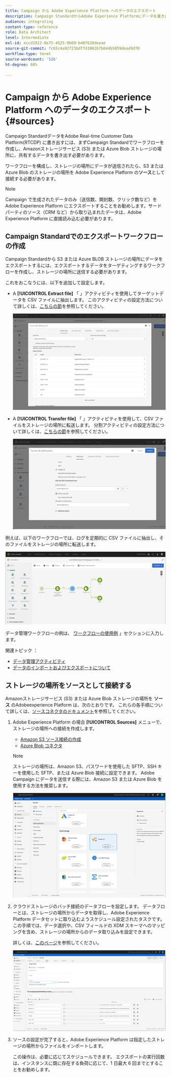 ```yaml
---
title: Campaign から Adobe Experience Platform へのデータのエクスポート
description: Campaign StandardからAdobe Experience Platformにデータを書き出す方法を説明します。
audience: integrating
content-type: reference
role: Data Architect
level: Intermediate
exl-id: eccd2922-0e75-4525-9b60-b48f628deeae
source-git-commit: fcb5c4a92f23bdffd1082b7b044b5859dead9d70
workflow-type: tm+mt
source-wordcount: '526'
ht-degree: 68%

---
```


# Campaign から Adobe Experience Platform へのデータのエクスポート {#sources}

Campaign StandardデータをAdobe Real-time Customer Data Platform(RTCDP) に書き出すには、まずCampaign Standardでワークフローを作成し、Amazonストレージサービス (S3) または Azure Blob ストレージの場所に、共有するデータを書き出す必要があります。

ワークフローを構成し、ストレージの場所にデータが送信されたら、S3 または Azure Blob のストレージの場所を Adobe Experience Platform の&#x200B;**ソース**&#x200B;として接続する必要があります。

>[!NOTE]
>
>Campaign で生成されたデータのみ（送信数、開封数、クリック数など）をAdobe Experience Platform にエクスポートすることをお勧めします。サードパーティのソース（CRM など）から取り込まれたデータは、Adobe Experience Platform に直接読み込む必要があります。

## Campaign Standardでのエクスポートワークフローの作成

Campaign Standardから S3 または Azure BLOB ストレージの場所にデータをエクスポートするには、エクスポートするデータをターゲティングするワークフローを作成し、ストレージの場所に送信する必要があります。

これをおこなうには、以下を追加して設定します。

* A **[!UICONTROL Extract file]** 「 」アクティビティを使用してターゲットデータを CSV ファイルに抽出します。 このアクティビティの設定方法について詳しくは、[こちらの節](../../automating/using/extract-file.md)を参照してください。

   ![](assets/rtcdp-extract-file.png)

* A **[!UICONTROL Transfer file]** 「 」アクティビティを使用して、CSV ファイルをストレージの場所に転送します。 分割アクティビティの設定方法について詳しくは、[こちらの節](../../automating/using/transfer-file.md)を参照してください。

   ![](assets/rtcdp-transfer-file.png)

例えば、以下のワークフローでは、ログを定期的に CSV ファイルに抽出し、そのファイルをストレージの場所に転送します。

![](assets/aep-export.png)

データ管理ワークフローの例は、 [ワークフローの使用例](../../automating/using/about-workflow-use-cases.md#management) 」セクションに入力します。

関連トピック ： 

* [データ管理アクティビティ](../../automating/using/about-data-management-activities.md)
* [データのインポートおよびエクスポートについて](../../automating/using/about-data-import-and-export.md)


## ストレージの場所をソースとして接続する

Amazonストレージサービス (S3) または Azure Blob ストレージの場所を **ソース** のAdobeexperience Platform は、次のとおりです。 これらの各手順について詳しくは、[ソースコネクタのドキュメント](https://experienceleague.adobe.com/docs/experience-platform/sources/home.html?lang=ja)を参照してください。

1. Adobe Experience Platform の場合 **[!UICONTROL Sources]** メニューで、ストレージの場所への接続を作成します。

   * [Amazon S3 ソース接続の作成](https://experienceleague.adobe.com/docs/experience-platform/sources/ui-tutorials/create/cloud-storage/s3.html?lang=ja)
   * [Azure Blob コネクタ](https://experienceleague.adobe.com/docs/experience-platform/sources/connectors/cloud-storage/blob.html?lang=ja)

   >[!NOTE]
   >
   >ストレージの場所は、Amazon S3、パスワードを使用した SFTP、SSH キーを使用した SFTP、または Azure Blob 接続に設定できます。 Adobe Campaign にデータを送信する際には、Amazon S3 または Azure Blob を使用する方法を推奨します。

   ![](assets/rtcdp-connector.png)

1. クラウドストレージのバッチ接続のデータフローを設定します。 データフローとは、ストレージの場所からデータを取得し、Adobe Experience Platform データセットに取り込むようスケジュール設定されたタスクです。 この手順では、データ選択や、CSV フィールドの XDM スキーマへのマッピングを含め、ストレージの場所からのデータ取り込みを設定できます。

   詳しくは、[このページ](https://experienceleague.adobe.com/docs/experience-platform/sources/ui-tutorials/dataflow/cloud-storage.html?lang=ja)を参照してください。

   ![](assets/rtcdp-map-xdm.png)

1. ソースの設定が完了すると、Adobe Experience Platform は指定したストレージの場所からファイルをインポートします。

   この操作は、必要に応じてスケジュールできます。 エクスポートの実行回数は、インスタンスに既に存在する負荷に応じて、1 日最大 6 回までとすることをお勧めします。
